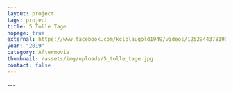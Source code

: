 ```yaml
---
layout: project
tags: project
title: 5 Tolle Tage
nopage: true
external: https://www.facebook.com/kclblaugold1949/videos/1252944378190311/
year: "2019"
category: Aftermovie
thumbnail: /assets/img/uploads/5_tolle_tage.jpg
contact: false
---
```


\---
